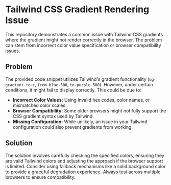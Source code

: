 # Tailwind CSS Gradient Rendering Issue

This repository demonstrates a common issue with Tailwind CSS gradients where the gradient might not render correctly in the browser.  The problem can stem from incorrect color value specification or browser compatibility issues.

## Problem
The provided code snippet utilizes Tailwind's gradient functionality (`bg-gradient-to-r`, `from-blue-500`, `to-purple-500`). However, under certain conditions, it might fail to display correctly. This could be due to:

* **Incorrect Color Values:** Using invalid hex codes, color names, or mismatched color scales.
* **Browser Compatibility:** Some older browsers might not fully support the CSS gradient syntax used by Tailwind.
* **Missing Configuration:**  While unlikely, an issue in your Tailwind configuration could also prevent gradients from working.

## Solution
The solution involves carefully checking the specified colors, ensuring they are valid Tailwind colors and adjusting the approach if the browser support is limited.  Consider using fallback mechanisms like a solid background color to provide a graceful degradation experience.  Always test across multiple browsers to ensure compatibility.

